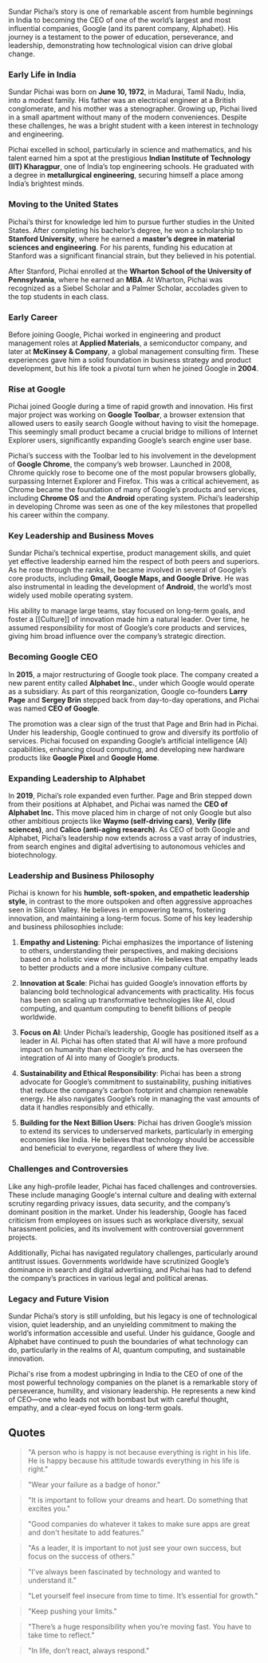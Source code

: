 Sundar Pichai’s story is one of remarkable ascent from humble beginnings in India to becoming the CEO of one of the world’s largest and most influential companies, Google (and its parent company, Alphabet). His journey is a testament to the power of education, perseverance, and leadership, demonstrating how technological vision can drive global change.

### Early Life in India
Sundar Pichai was born on **June 10, 1972**, in Madurai, Tamil Nadu, India, into a modest family. His father was an electrical engineer at a British conglomerate, and his mother was a stenographer. Growing up, Pichai lived in a small apartment without many of the modern conveniences. Despite these challenges, he was a bright student with a keen interest in technology and engineering.

Pichai excelled in school, particularly in science and mathematics, and his talent earned him a spot at the prestigious **Indian Institute of Technology (IIT) Kharagpur**, one of India’s top engineering schools. He graduated with a degree in **metallurgical engineering**, securing himself a place among India’s brightest minds.

### Moving to the United States
Pichai’s thirst for knowledge led him to pursue further studies in the United States. After completing his bachelor’s degree, he won a scholarship to **Stanford University**, where he earned a **master’s degree in material sciences and engineering**. For his parents, funding his education at Stanford was a significant financial strain, but they believed in his potential.

After Stanford, Pichai enrolled at the **Wharton School of the University of Pennsylvania**, where he earned an **MBA**. At Wharton, Pichai was recognized as a Siebel Scholar and a Palmer Scholar, accolades given to the top students in each class.

### Early Career
Before joining Google, Pichai worked in engineering and product management roles at **Applied Materials**, a semiconductor company, and later at **McKinsey & Company**, a global management consulting firm. These experiences gave him a solid foundation in business strategy and product development, but his life took a pivotal turn when he joined Google in **2004**.

### Rise at Google
Pichai joined Google during a time of rapid growth and innovation. His first major project was working on **Google Toolbar**, a browser extension that allowed users to easily search Google without having to visit the homepage. This seemingly small product became a crucial bridge to millions of Internet Explorer users, significantly expanding Google’s search engine user base.

Pichai’s success with the Toolbar led to his involvement in the development of **Google Chrome**, the company’s web browser. Launched in 2008, Chrome quickly rose to become one of the most popular browsers globally, surpassing Internet Explorer and Firefox. This was a critical achievement, as Chrome became the foundation of many of Google’s products and services, including **Chrome OS** and the **Android** operating system. Pichai’s leadership in developing Chrome was seen as one of the key milestones that propelled his career within the company.

### Key Leadership and Business Moves
Sundar Pichai’s technical expertise, product management skills, and quiet yet effective leadership earned him the respect of both peers and superiors. As he rose through the ranks, he became involved in several of Google’s core products, including **Gmail, Google Maps, and Google Drive**. He was also instrumental in leading the development of **Android**, the world’s most widely used mobile operating system.

His ability to manage large teams, stay focused on long-term goals, and foster a [[Culture]] of innovation made him a natural leader. Over time, he assumed responsibility for most of Google’s core products and services, giving him broad influence over the company’s strategic direction.

### Becoming Google CEO
In **2015**, a major restructuring of Google took place. The company created a new parent entity called **Alphabet Inc.**, under which Google would operate as a subsidiary. As part of this reorganization, Google co-founders **Larry Page** and **Sergey Brin** stepped back from day-to-day operations, and Pichai was named **CEO of Google**.

The promotion was a clear sign of the trust that Page and Brin had in Pichai. Under his leadership, Google continued to grow and diversify its portfolio of services. Pichai focused on expanding Google’s artificial intelligence (AI) capabilities, enhancing cloud computing, and developing new hardware products like **Google Pixel** and **Google Home**.

### Expanding Leadership to Alphabet
In **2019**, Pichai’s role expanded even further. Page and Brin stepped down from their positions at Alphabet, and Pichai was named the **CEO of Alphabet Inc.** This move placed him in charge of not only Google but also other ambitious projects like **Waymo (self-driving cars)**, **Verily (life sciences)**, and **Calico (anti-aging research)**. As CEO of both Google and Alphabet, Pichai’s leadership now extends across a vast array of industries, from search engines and digital advertising to autonomous vehicles and biotechnology.

### Leadership and Business Philosophy
Pichai is known for his **humble, soft-spoken, and empathetic leadership style**, in contrast to the more outspoken and often aggressive approaches seen in Silicon Valley. He believes in empowering teams, fostering innovation, and maintaining a long-term focus. Some of his key leadership and business philosophies include:

1. **Empathy and Listening**: Pichai emphasizes the importance of listening to others, understanding their perspectives, and making decisions based on a holistic view of the situation. He believes that empathy leads to better products and a more inclusive company culture.

2. **Innovation at Scale**: Pichai has guided Google’s innovation efforts by balancing bold technological advancements with practicality. His focus has been on scaling up transformative technologies like AI, cloud computing, and quantum computing to benefit billions of people worldwide.

3. **Focus on AI**: Under Pichai’s leadership, Google has positioned itself as a leader in AI. Pichai has often stated that AI will have a more profound impact on humanity than electricity or fire, and he has overseen the integration of AI into many of Google’s products.

4. **Sustainability and Ethical Responsibility**: Pichai has been a strong advocate for Google’s commitment to sustainability, pushing initiatives that reduce the company’s carbon footprint and champion renewable energy. He also navigates Google’s role in managing the vast amounts of data it handles responsibly and ethically.

5. **Building for the Next Billion Users**: Pichai has driven Google’s mission to extend its services to underserved markets, particularly in emerging economies like India. He believes that technology should be accessible and beneficial to everyone, regardless of where they live.

### Challenges and Controversies
Like any high-profile leader, Pichai has faced challenges and controversies. These include managing Google's internal culture and dealing with external scrutiny regarding privacy issues, data security, and the company’s dominant position in the market. Under his leadership, Google has faced criticism from employees on issues such as workplace diversity, sexual harassment policies, and its involvement with controversial government projects.

Additionally, Pichai has navigated regulatory challenges, particularly around antitrust issues. Governments worldwide have scrutinized Google’s dominance in search and digital advertising, and Pichai has had to defend the company’s practices in various legal and political arenas.

### Legacy and Future Vision
Sundar Pichai’s story is still unfolding, but his legacy is one of technological vision, quiet leadership, and an unyielding commitment to making the world’s information accessible and useful. Under his guidance, Google and Alphabet have continued to push the boundaries of what technology can do, particularly in the realms of AI, quantum computing, and sustainable innovation.

Pichai's rise from a modest upbringing in India to the CEO of one of the most powerful technology companies on the planet is a remarkable story of perseverance, humility, and visionary leadership. He represents a new kind of CEO—one who leads not with bombast but with careful thought, empathy, and a clear-eyed focus on long-term goals.

## Quotes

> "A person who is happy is not because everything is right in his life. He is happy because his attitude towards everything in his life is right."

> "Wear your failure as a badge of honor."

> "It is important to follow your dreams and heart. Do something that excites you."

> "Good companies do whatever it takes to make sure apps are great and don't hesitate to add features."

> "As a leader, it is important to not just see your own success, but focus on the success of others."

> "I’ve always been fascinated by technology and wanted to understand it."

> "Let yourself feel insecure from time to time. It’s essential for growth."

> "Keep pushing your limits."

> "There’s a huge responsibility when you’re moving fast. You have to take time to reflect."

> "In life, don’t react, always respond."